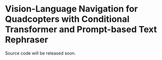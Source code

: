 # Vision-Language Navigation for Quadcopters with Conditional Transformer and Prompt-based Text Rephraser

Source code will be released soon.
